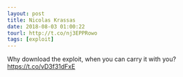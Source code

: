 ```yaml
---
layout: post
title: Nicolas Krassas
date: 2018-08-03 01:00:22
tourl: http://t.co/nj3EPPRowo
tags: [exploit]
---
```

Why download the exploit, when you can carry it with you? https://t.co/vD3f31dFxE
